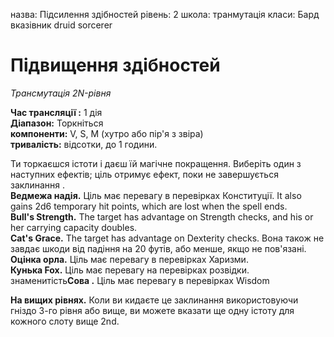 назва: Підсилення здібностей рівень: 2 школа: транмутація класи: Бард вказівник druid sorcerer

# Підвищення здібностей
_Трансмутація 2N-рівня_

**Час трансляції :** 1 дія    
**Діапазон:** Торкніться    
**компоненти:** V, S, М (хутро або пір'я з звіра)    
**тривалість:** відсотки, до 1 години.

Ти торкаєшся істоти і даєш їй магічне покращення. Виберіть один з наступних ефектів; ціль отримує ефект, поки не завершується заклинання .    
**Ведмежа надія.** Ціль має перевагу в перевірках Конституції. It also gains 2d6 temporary hit points, which are lost when the spell ends.    
**Bull's Strength.** The target has advantage on Strength checks, and his or her carrying capacity doubles.    
**Cat's Grace.** The target has advantage on Dexterity checks. Вона також не завдає шкоди від падіння на 20 футів, або менше, якщо не пов'язані.    
**Оцінка орла.** Ціль має перевагу в перевірках Харизми.    
**Кунька Fox.** Ціль має перевагу на перевірках розвідки.    
знаменитість**Сова .** Ціль має перевагу в перевірках Wisdom

**На вищих рівнях.** Коли ви кидаєте це заклинання використовуючи гніздо 3-го рівня або вище, ви можете вказати ще одну істоту для кожного слоту вище 2nd. 
